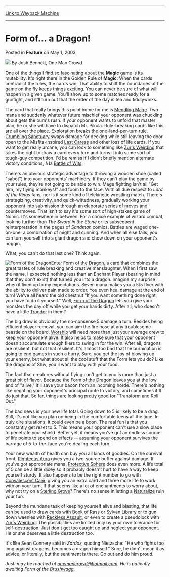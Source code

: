 
---
[Link to Wayback Machine](https://web.archive.org/web/20170512031132/http://magic.wizards.com/en/articles/archive/feature/form-%E2%80%A6-dragon-2003-05-01)

[_metadata_:wayback_url]:- "http://magic.wizards.com/en/articles/archive/feature/form-%E2%80%A6-dragon-2003-05-01"
[_metadata_:wayback_raw_url]:- "https://web.archive.org/web/20170512031132id_/http://magic.wizards.com/en/articles/archive/feature/form-%E2%80%A6-dragon-2003-05-01"
[_metadata_:wayback_capture_timestamp]:- "2017-05-12 03:11:32+00:00"
[_metadata_:publish_date]:- "2003-05-01"
[_metadata_:description]:- "One of the things I find so fascinating about the Magic game is its mutability. It's right there in the Golden Rule of Magic: When the cards contradict the rules, the cards win. That ability to shift the boundaries of the game on the fly keeps things exciting. You can never be sure of what will happen in a given game. You'll show up to some matches ready for a gunfight, and it'll turn out that the order of the day is tea and tiddlywinks."
[_metadata_:generator]:- "Drupal 7 (http://drupal.org)"
---


Form of… a Dragon!
==================



 Posted in **Feature**
 on May 1, 2003 






![](https://media.magic.wizards.com/styles/auth_small/public/generic-avatar-150_274.png)
By Josh Bennett, One Man Crowd











One of the things I find so fascinating about the ****Magic**** game is its mutability. It's right there in the Golden Rule of ****Magic****: When the cards contradict the rules, the cards win. That ability to shift the boundaries of the game on the fly keeps things exciting. You can never be sure of what will happen in a given game. You'll show up to some matches ready for a gunfight, and it'll turn out that the order of the day is tea and tiddlywinks. 


The card that really brings this point home for me is [Meddling Mage](http://gatherer.wizards.com/Pages/Card/Details.aspx?name=Meddling+Mage). Two mana and suddenly whatever future mischief your opponent was chuckling about gets the bum's rush. If your opponent wants to unfold that master plan, he or she will have to dispatch Mr. Pikula. Rule-breaking cards like this are all over the place. [Exploration](http://gatherer.wizards.com/Pages/Card/Details.aspx?name=Exploration) breaks the one-land-per-turn rule. [Crumbling Sanctuary](http://gatherer.wizards.com/Pages/Card/Details.aspx?name=Crumbling+Sanctuary) swaps damage for decking while still leaving the door open to the Misfits-inspired [Last Caress](http://gatherer.wizards.com/Pages/Card/Details.aspx?name=Last+Caress) and other loss of life cards. If you want to get really arcane, you can look to something like [Zur's Weirding](http://gatherer.wizards.com/Pages/Card/Details.aspx?name=Zur%27s+Weirding) that takes the right to draw a card every turn and turns it into some sort of tough-guy competition. I'd be remiss if I didn't briefly mention alternate victory conditions, à la [Battle of Wits](http://gatherer.wizards.com/Pages/Card/Details.aspx?name=Battle+of+Wits). 


There's an obvious strategic advantage to throwing a wooden shoe (called "sabot") into your opponents' machinery. If they can't play the game by your rules, they're not going to be able to win. Mage fighting isn't all "Get him, my flying monkeys!" and foom to the face. With all due respect to *Lord of the Rings* fans, nor is it some kind of telekinetic wrestling match. There's strategizing, creativity, and quick-wittedness, gradually working your opponent into submission through an elaborate series of moves and countermoves. That isn't to say it's some sort of high-stakes game of Nomic. It's somewhere in between. For a choice example of wizard combat, look no further than *The Sword in the Stone* or its subsequent reinterpretation in the pages of *Sandman* comics. Battles are waged one-on-one, a combination of might and cunning. And when all else fails, you can turn yourself into a giant dragon and chow down on your opponent's noggin. 


What, you can't do that last one? Think again. 


![Form of the Dragon](http://gatherer.wizards.com/Handlers/Image.ashx?type=card&name=Form+of+the+Dragon)Enter [Form of the Dragon](http://gatherer.wizards.com/Pages/Card/Details.aspx?name=Form+of+the+Dragon), a card that combines the great tastes of rule breaking and creative manslaughter. When I first saw the name, I expected nothing less than an Enchant Player (bearing in mind that they don't exist) that turned you into a dragon. Imagine my surprise when it lived up to my expectations. Seven mana makes you a 5/5 flyer with the ability to deliver pain made to order. You even heal damage at the end of turn! We've all heard the old chestnut "If you want something done right, you have to do it yourself." Well, [Form of the Dragon](http://gatherer.wizards.com/Pages/Card/Details.aspx?name=Form+of+the+Dragon) lets you give your monsters the day off while you get your hands dirty. After all, who doesn't have a little [Trogdor](http://www.homestarrunner.com/sbemail58.html) in them? 


The big draw is obviously the no-nonsense 5 damage a turn. Besides being efficient player removal, you can aim the fire hose at any troublesome beastie on the board. [Worship](http://gatherer.wizards.com/Pages/Card/Details.aspx?name=Worship) will need more than just your average crew to keep your opponent alive. It also helps to make sure that your opponent doesn't accumulate enough fliers to swing in for the win. After all, dragons are resilient, but not that resilient. It's almost too bad that the burnination is going to end games in such a hurry. Sure, you get the joy of blowing up your enemy, but what about all the cool stuff that the Form lets you do? Like the dragons of Shiv, you'll want to play with your food. 


The fact that creatures without flying can't get to you is more than just a great bit of flavor. Because the [Form of the Dragon](http://gatherer.wizards.com/Pages/Card/Details.aspx?&name=Form%2Bof%2Bthe%2BDragon) leaves you at the low end of "alive," it'll save your bacon from an incoming horde. There's nothing like negating your opponent's principal route to victory, and sometimes it'll do just that. So far, things are looking pretty good for "Transform and Roll Out." 


The bad news is your new life total. Going down to 5 is likely to be a drag. Still, it's not like you plan on being in the comfortable teens all the time. In truly dire situations, it could even be a boon. The real fun is that you constantly get reset to 5. This means your opponent can't use a slow blade to penetrate your shield. Better yet, it means you've got an endless source of life points to spend on effects -- assuming your opponent survives the barrage of 5-to-the-face you're dealing each turn. 


Your new wealth of health can buy you all kinds of goodies. On the survival front, [Righteous Aura](http://gatherer.wizards.com/Pages/Card/Details.aspx?name=Righteous+Aura) gives you a two-source buffer against damage. If you've got appropriate mana, [Protective Sphere](http://gatherer.wizards.com/Pages/Card/Details.aspx?name=Protective+Sphere) does even more. A life total of 5 can be a little dicey so it probably doesn't hurt to have a way to keep yourself sturdy. It also happens to be the right number to go with [Convalescent Care](http://gatherer.wizards.com/Pages/Card/Details.aspx?name=Convalescent+Care), giving you an extra card and three more life to work with on your turn. If that seems like a lot of enchantments to worry about, why not try on a [Sterling Grove](http://gatherer.wizards.com/Pages/Card/Details.aspx?name=Sterling+Grove)? There's no sense in letting a [Naturalize](http://gatherer.wizards.com/Pages/Card/Details.aspx?name=Naturalize) ruin your fun. 


Beyond the mundane task of keeping yourself alive and blasting, that life can be used to draw cards with [Book of Rass](http://gatherer.wizards.com/Pages/Card/Details.aspx?name=Book+of+Rass) or [Sylvan Library](http://gatherer.wizards.com/Pages/Card/Details.aspx?name=Sylvan+Library) or to gun down weenies with [Reckless Assault](http://gatherer.wizards.com/Pages/Card/Details.aspx?name=Reckless+Assault), or even to create a pseudolock with [Zur's Weirding](http://gatherer.wizards.com/Pages/Card/Details.aspx?name=Zur%27s+Weirding). The possibilities are limited only by your own tolerance for self-destruction. Just don't get too caught up and neglect your opponent. He or she deserves a little destruction too. 


It's like Sean Connery said in *Zardoz,* quoting Nietzsche: "He who fights too long against dragons, becomes a dragon himself." Sure, he didn't mean it as advice, or literally, but the sentiment is there. Go out and do him proud.


*Josh may be reached at onemancrowd@hotmail.com. He is patiently awaiting Form of the [Brushwagg](http://gatherer.wizards.com/Pages/Card/Details.aspx?name=Brushwagg).*







